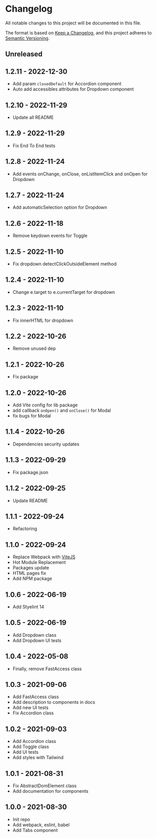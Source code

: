 # Changelog

All notable changes to this project will be documented in this file.

The format is based on [Keep a Changelog](https://keepachangelog.com/en/1.0.0/),
and this project adheres to [Semantic Versioning](https://semver.org/spec/v2.0.0.html).

## Unreleased

## 1.2.11 - 2022-12-30
- Add param `closedDefault` for Accordion component
- Auto add accessibles attributes for Dropdown component

## 1.2.10 - 2022-11-29
- Update all README

## 1.2.9 - 2022-11-29
- Fix End To End tests

## 1.2.8 - 2022-11-24
- Add events onChange, onClose, onListItemClick and onOpen for Dropdown

## 1.2.7 - 2022-11-24
- Add automaticSelection option for Dropdown

## 1.2.6 - 2022-11-18
- Remove keydown events for Toggle

## 1.2.5 - 2022-11-10
- Fix dropdown detectClickOutsideElement method

## 1.2.4 - 2022-11-10
- Change e.target to e.currentTarget for dropdown

## 1.2.3 - 2022-11-10
- Fix innerHTML for dropdown

## 1.2.2 - 2022-10-26
- Remove unused dep

## 1.2.1 - 2022-10-26
- Fix package

## 1.2.0 - 2022-10-26
- Add Vite config for lib package
- add callback `onOpen()` and `onClose()` for Modal
- fix bugs for Modal
## 1.1.4 - 2022-10-26
- Dependencies security updates
## 1.1.3 - 2022-09-29
- Fix package.json
## 1.1.2 - 2022-09-25
- Update README
## 1.1.1 - 2022-09-24
- Refactoring

## 1.1.0 - 2022-09-24
- Replace Webpack with [ViteJS](https://vitejs.dev/)
- Hot Module Replacement
- Packages update
- HTML pages fix
- Add NPM package

## 1.0.6 - 2022-06-19
- Add Styelint 14

## 1.0.5 - 2022-06-19
- Add Dropdown class
- Add Dropdown UI tests

## 1.0.4 - 2022-05-08
- Finally, remove FastAccess class

## 1.0.3 - 2021-09-06
- Add FastAccess class
- Add description to components in docs
- Add new UI tests
- Fix Accordion class

## 1.0.2 - 2021-09-03
- Add Accordion class
- Add Toggle class
- Add UI tests
- Add styles with Tailwind

## 1.0.1 - 2021-08-31
- Fix AbstractDomElement class
- Add documentation for components

## 1.0.0 - 2021-08-30
- Init repo
- Add webpack, eslint, babel
- Add Tabs component
